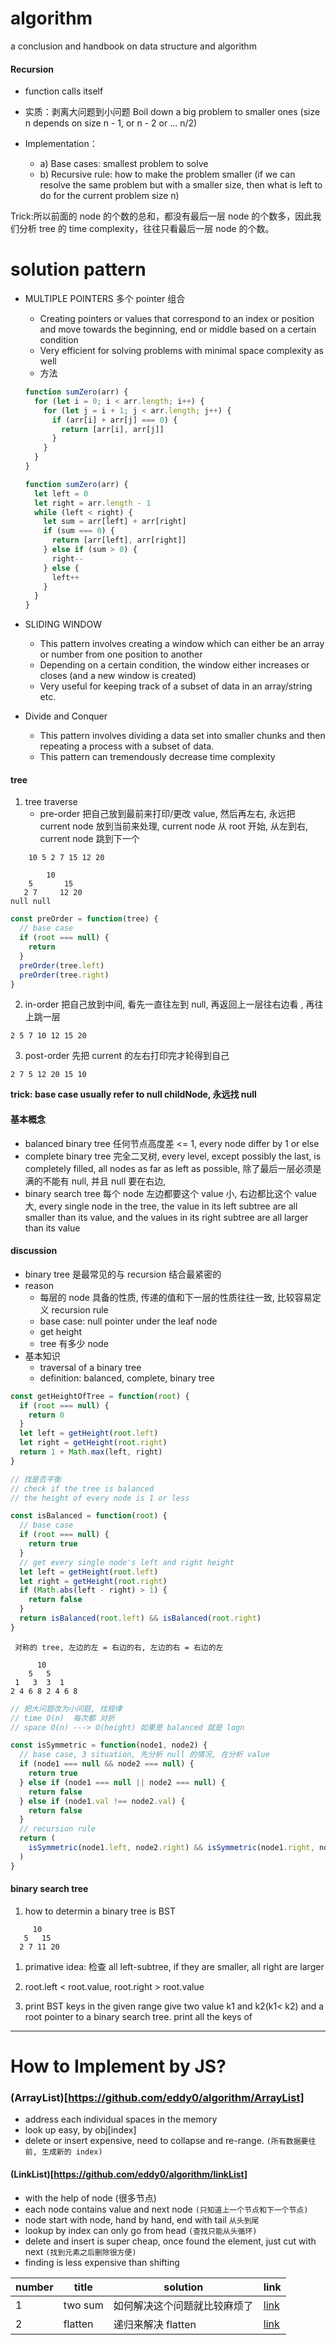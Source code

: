 # algorithm

a conclusion and handbook on data structure and algorithm

#### Recursion

- function calls itself

- 实质：剥离大问题到小问题 Boil down a big problem to smaller ones (size n depends on size n - 1, or n - 2 or ... n/2)

- Implementation：
  - a) Base cases: smallest problem to solve
  - b) Recursive rule: how to make the problem smaller (if we can resolve the same problem but with a smaller size, then what is left to do for the current problem size n)

Trick:所以前面的 node 的个数的总和，都没有最后一层 node 的个数多，因此我们分析 tree 的 time complexity，往往只看最后一层 node 的个数。

# solution pattern

- MULTIPLE POINTERS 多个 pointer 组合

  - Creating pointers or values that correspond to an index or position and move towards the beginning, end or middle based on a certain condition
  - Very efficient for solving problems with minimal space complexity as well
  - 方法

  ```js
  function sumZero(arr) {
    for (let i = 0; i < arr.length; i++) {
      for (let j = i + 1; j < arr.length; j++) {
        if (arr[i] + arr[j] === 0) {
          return [arr[i], arr[j]]
        }
      }
    }
  }

  function sumZero(arr) {
    let left = 0
    let right = arr.length - 1
    while (left < right) {
      let sum = arr[left] + arr[right]
      if (sum === 0) {
        return [arr[left], arr[right]]
      } else if (sum > 0) {
        right--
      } else {
        left++
      }
    }
  }
  ```

- SLIDING WINDOW

  - This pattern involves creating a window which can either be an array or number from one position to another
  - Depending on a certain condition, the window either increases or closes (and a new window is created)
  - Very useful for keeping track of a subset of data in an array/string etc.

- Divide and Conquer
  - This pattern involves dividing a data set into smaller chunks and then repeating a process with a subset of data.
  - This pattern can tremendously decrease time complexity

#### tree

1. tree traverse
   - pre-order 把自己放到最前来打印/更改 value, 然后再左右, 永远把 current node 放到当前来处理, current node 从 root 开始, 从左到右, current node 跳到下一个

```
    10 5 2 7 15 12 20

        10
    5       15
   2 7     12 20
null null
```

```js
const preOrder = function(tree) {
  // base case
  if (root === null) {
    return
  }
  preOrder(tree.left)
  preOrder(tree.right)
}
```

2. in-order 把自己放到中间, 看先一直往左到 null, 再返回上一层往右边看 , 再往上跳一层

```
2 5 7 10 12 15 20
```

3. post-order 先把 current 的左右打印完才轮得到自己

```
2 7 5 12 20 15 10
```

**trick: base case usually refer to null childNode, 永远找 null**

#### 基本概念

- balanced binary tree 任何节点高度差 <= 1, every node differ by 1 or else
- complete binary tree 完全二叉树, every level, except possibly the last, is completely filled, all nodes as far as left as possible, 除了最后一层必须是满的不能有 null, 并且 null 要在右边,
- binary search tree 每个 node 左边都要这个 value 小, 右边都比这个 value 大, every single node in the tree, the value in its left subtree are all smaller than its value, and the values in its right subtree are all larger than its value

#### discussion

- binary tree 是最常见的与 recursion 结合最紧密的
- reason
  - 每层的 node 具备的性质, 传递的值和下一层的性质往往一致, 比较容易定义 recursion rule
  - base case: null pointer under the leaf node
  - get height
  - tree 有多少 node
- 基本知识
  - traversal of a binary tree
  - definition: balanced, complete, binary tree

```js
const getHeightOfTree = function(root) {
  if (root === null) {
    return 0
  }
  let left = getHeight(root.left)
  let right = getHeight(root.right)
  return 1 + Math.max(left, right)
}
```

```js
// 找是否平衡
// check if the tree is balanced
// the height of every node is 1 or less

const isBalanced = function(root) {
  // base case
  if (root === null) {
    return true
  }
  // get every single node's left and right height
  let left = getHeight(root.left)
  let right = getHeight(root.right)
  if (Math.abs(left - right) > 1) {
    return false
  }
  return isBalanced(root.left) && isBalanced(root.right)
}
```

```
 对称的 tree, 左边的左 = 右边的右, 左边的右 = 右边的左

      10
    5   5
 1   3  3  1
2 4 6 8 2 4 6 8
```

```js
// 把大问题改为小问题, 找规律
// time O(n)  每次都 对折
// space O(n) ---> O(height) 如果是 balanced 就是 logn

const isSymmetric = function(node1, node2) {
  // base case, 3 situation, 先分析 null 的情况, 在分析 value
  if (node1 === null && node2 === null) {
    return true
  } else if (node1 === null || node2 === null) {
    return false
  } else if (node1.val !== node2.val) {
    return false
  }
  // recursion rule
  return (
    isSymmetric(node1.left, node2.right) && isSymmetric(node1.right, node2.left)
  )
}
```

#### binary search tree

1. how to determin a binary tree is BST

```
     10
   5   15
  2 7 11 20
```

1. primative idea: 检查 all left-subtree, if they are smaller, all right are larger
2. root.left < root.value, root.right > root.value

3. print BST keys in the given range
   give two value k1 and k2(k1< k2) and a root pointer to a binary search tree. print all the keys of

---

# How to Implement by JS?

### (ArrayList)[https://github.com/eddy0/algorithm/ArrayList]

- address each individual spaces in the memory
- look up easy, by obj[index]
- delete or insert expensive, need to collapse and re-range. `(所有数据要往前, 生成新的 index)`

#### (LinkList)[https://github.com/eddy0/algorithm/linkList]

- with the help of node (很多节点)
- each node contains value and next node `(只知道上一个节点和下一个节点)`
- node start with node, hand by hand, end with tail `从头到尾`
- lookup by index can only go from head `(查找只能从头循环)`
- delete and insert is super cheap, once found the element, just cut with next `(找到元素之后删除很方便)`
- finding is less expensive than shifting

| number | title   | solution                     | link     |
| ------ | ------- | ---------------------------- | -------- |
| 1      | two sum | 如何解决这个问题就比较麻烦了 | [link]() |
| 2      | flatten | 递归来解决 flatten           | [link]() |

